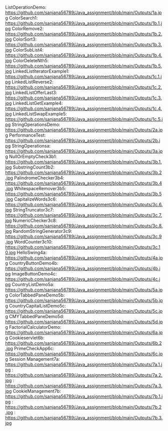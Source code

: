 ListOperationDemo: https://github.com/sanjana56789/Java_assignment/blob/main/Outputs/1a.jpg
ColorSearch1: https://github.com/sanjana56789/Java_assignment/blob/main/Outputs/1b.1.jpg
ColorRemove2: https://github.com/sanjana56789/Java_assignment/blob/main/Outputs/1b.2.jpg
ColorSort3: https://github.com/sanjana56789/Java_assignment/blob/main/Outputs/1b.3.jpg
ColorSubList4: https://github.com/sanjana56789/Java_assignment/blob/main/Outputs/1b.4.jpg
ColorDeleteNth5: https://github.com/sanjana56789/Java_assignment/blob/main/Outputs/1b.5.jpg
LinkedListIteratorExample1: https://github.com/sanjana56789/Java_assignment/blob/main/Outputs/1c.1.jpg
LinkedListReverse2: https://github.com/sanjana56789/Java_assignment/blob/main/Outputs/1c.2.jpg
LinkedListOfferLast3: https://github.com/sanjana56789/Java_assignment/blob/main/Outputs/1c.3.jpg
LinkedListGetExample4: https://github.com/sanjana56789/Java_assignment/blob/main/Outputs/1c.4.jpg
LinkedListSwapExample5: https://github.com/sanjana56789/Java_assignment/blob/main/Outputs/1c.5.jpg
StringOperationsDemo: https://github.com/sanjana56789/Java_assignment/blob/main/Outputs/2a.jpg
PerformanceTest: https://github.com/sanjana56789/Java_assignment/blob/main/Outputs/2b.jpg
StringOperationsa: https://github.com/sanjana56789/Java_assignment/blob/main/Outputs/3a.jpg
NullOrEmptyCheck3b1: https://github.com/sanjana56789/Java_assignment/blob/main/Outputs/3b.1.jpg
SubstringCount3b2: https://github.com/sanjana56789/Java_assignment/blob/main/Outputs/3b.2.jpg
PalindromeChecker3b4: https://github.com/sanjana56789/Java_assignment/blob/main/Outputs/3b.4.jpg
WhitespaceRemover3b5: https://github.com/sanjana56789/Java_assignment/blob/main/Outputs/3b.5.jpg
CapitalizeWords3c6: https://github.com/sanjana56789/Java_assignment/blob/main/Outputs/3c.6.jpg
StringTruncator3c7: https://github.com/sanjana56789/Java_assignment/blob/main/Outputs/3c.7.jpg
NumericChecker3c8: https://github.com/sanjana56789/Java_assignment/blob/main/Outputs/3c.8.jpg
RandomStringGenerator3c9: https://github.com/sanjana56789/Java_assignment/blob/main/Outputs/3c.9.jpg
WordCounter3c10: https://github.com/sanjana56789/Java_assignment/blob/main/Outputs/3c.10.jpg
HelloSwing4a: https://github.com/sanjana56789/Java_assignment/blob/main/Outputs/4a.jpg
CountryButtonDemo4b: https://github.com/sanjana56789/Java_assignment/blob/main/Outputs/4b.jpg
ImageButtonDemo4c: https://github.com/sanjana56789/Java_assignment/blob/main/Outputs/4c.jpg
CountryListDemo5a: https://github.com/sanjana56789/Java_assignment/blob/main/Outputs/5a.jpg
ColorTabbedPaneDemo5b: https://github.com/sanjana56789/Java_assignment/blob/main/Outputs/5b.jpg
CountryCapitalListDemo5c: https://github.com/sanjana56789/Java_assignment/blob/main/Outputs/5c.jpg
CMYTabbedPaneDemo5d: https://github.com/sanjana56789/Java_assignment/blob/main/Outputs/5d.jpg
FactorialCalculatorDemo: https://github.com/sanjana56789/Java_assignment/blob/main/Outputs/6a.jpg
Cookieservlet6b: https://github.com/sanjana56789/Java_assignment/blob/main/Outputs/6b.2.jpg
PrimeCheckApp6c: https://github.com/sanjana56789/Java_assignment/blob/main/Outputs/6c.jpg
Session Management7a: https://github.com/sanjana56789/Java_assignment/blob/main/Outputs/7a.1.jpg
                    : https://github.com/sanjana56789/Java_assignment/blob/main/Outputs/7a.2.jpg
                    : https://github.com/sanjana56789/Java_assignment/blob/main/Outputs/7a.3.jpg
CookieManagement7b: https://github.com/sanjana56789/Java_assignment/blob/main/Outputs/7b.1.jpg
                  : https://github.com/sanjana56789/Java_assignment/blob/main/Outputs/7b.2.jpg
                  : https://github.com/sanjana56789/Java_assignment/blob/main/Outputs/7b.3.jpg
